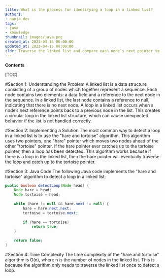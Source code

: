 ```yaml
---
title: What is the process for identifying a loop in a linked list?
authors:
- nanja_dev
tags:
- java
- knowledge
thumbnail: images/java.png
created_at: 2023-04-15 00:00:00
updated_at: 2023-04-15 00:00:00
tldr: Traverse the linked list and compare each node`s next pointer to a previously visited node to determine if there is a loop.
---
```


**Contents**

[TOC]

#Section 1: Understanding the Problem 
A linked list is a data structure consisting of a group of nodes which together represent a sequence. Each node contains two elements: a data field and a reference to the next node in the sequence. In a linked list, the last node contains a reference to null, indicating that there is no next node. A loop in a linked list occurs when a node’s next reference points back to a previous node in the list. This creates a circular loop in the linked list structure, which can cause unexpected behavior if the list is not handled correctly. 

#Section 2: Implementing a Solution
The most common way to detect a loop in a linked list is to use the "hare and tortoise" algorithm. This algorithm uses two pointers, one "hare" pointer which moves two nodes ahead of the other "tortoise" pointer. If the hare pointer ever catches up to the tortoise pointer, then a loop has been detected. This algorithm works because if there is a loop in the linked list, then the hare pointer will eventually traverse the loop and catch up to the tortoise pointer. 

#Section 3: Java Code
The following Java code implements the "hare and tortoise" algorithm to detect a loop in a linked list: 

```java
public boolean detectLoop(Node head) { 
    Node hare = head; 
    Node tortoise = head; 
  
    while (hare != null && hare.next != null) { 
        hare = hare.next.next; 
        tortoise = tortoise.next; 
  
        if (hare == tortoise) 
            return true; 
    } 
  
    return false; 
} 
```

#Section 4: Time Complexity
The time complexity of the "hare and tortoise" algorithm is O(n), where n is the number of nodes in the linked list. This is because the algorithm only needs to traverse the linked list once to detect a loop.
